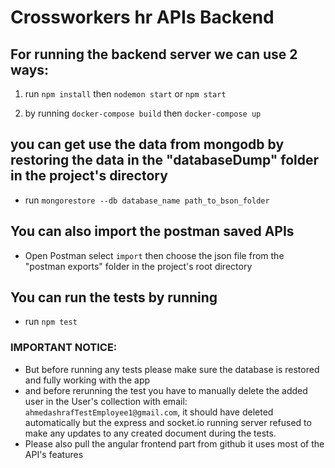 # Crossworkers hr APIs Backend

## For running the backend server we can use 2 ways:

1. run `npm install` then `nodemon start` or `npm start`

2. by running `docker-compose build` then `docker-compose up`

## you can get use the data from mongodb by restoring the data in the "databaseDump" folder in the project's directory

- run `mongorestore --db database_name path_to_bson_folder`

## You can also import the postman saved APIs

- Open Postman select `import` then choose the json file from the "postman exports" folder in the project's root directory

## You can run the tests by running

- run `npm test`

### IMPORTANT NOTICE:

- But before running any tests please make sure the database is restored and fully working with the app
- and before rerunning the test you have to manually delete the added user in the User's collection with
  email: `ahmedashrafTestEmployee1@gmail.com`, it should have deleted automatically but the express and socket.io
  running server refused to make any updates to any created document during the tests.
- Please also pull the angular frontend part from github it uses most of the API's features
